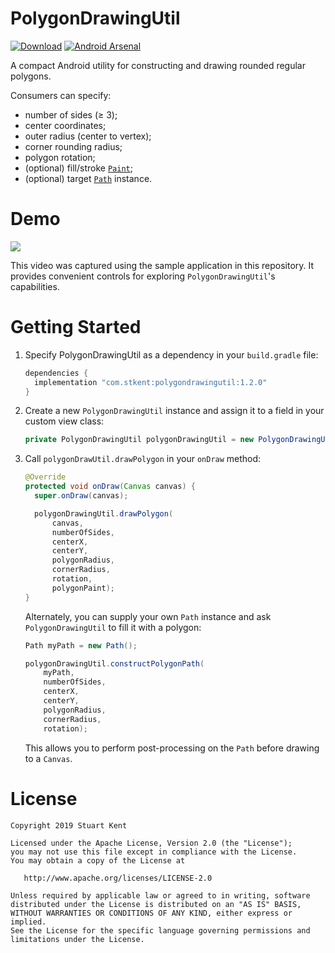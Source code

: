 # PolygonDrawingUtil

 [![Download](https://api.bintray.com/packages/stkent/android-libraries/PolygonDrawingUtil/images/download.svg)](https://bintray.com/stkent/android-libraries/PolygonDrawingUtil/_latestVersion) [![Android Arsenal](https://img.shields.io/badge/Android%20Arsenal-PolygonDrawingUtil-green.svg?style=flat)](https://android-arsenal.com/details/1/5597)

A compact Android utility for constructing and drawing rounded regular polygons.

Consumers can specify:

- number of sides (≥ 3);
- center coordinates;
- outer radius (center to vertex);
- corner rounding radius;
- polygon rotation;
- (optional) fill/stroke [`Paint`](https://developer.android.com/reference/android/graphics/Paint.html);
- (optional) target [`Path`](https://developer.android.com/reference/android/graphics/Path) instance.

# Demo

![](assets/demo.gif)

This video was captured using the sample application in this repository. It provides convenient controls for exploring `PolygonDrawingUtil`'s capabilities.

# Getting Started

1. Specify PolygonDrawingUtil as a dependency in your `build.gradle` file:

    ```groovy
    dependencies {
      implementation "com.stkent:polygondrawingutil:1.2.0"
    }
    ```

2. Create a new `PolygonDrawingUtil` instance and assign it to a field in your custom view class:

    ```java
    private PolygonDrawingUtil polygonDrawingUtil = new PolygonDrawingUtil();
    ```

3. Call `polygonDrawUtil.drawPolygon` in your `onDraw` method:

    ```java
    @Override
    protected void onDraw(Canvas canvas) {
      super.onDraw(canvas);

      polygonDrawingUtil.drawPolygon(
          canvas,
          numberOfSides,
          centerX,
          centerY,
          polygonRadius,
          cornerRadius,
          rotation,
          polygonPaint);
    }
    ```

    Alternately, you can supply your own `Path` instance and ask `PolygonDrawingUtil` to fill it with a polygon:

    ```java
    Path myPath = new Path();

    polygonDrawingUtil.constructPolygonPath(
        myPath,
        numberOfSides,
        centerX,
        centerY,
        polygonRadius,
        cornerRadius,
        rotation);
    ```

    This allows you to perform post-processing on the `Path` before drawing to a `Canvas`.

# License

	Copyright 2019 Stuart Kent

	Licensed under the Apache License, Version 2.0 (the "License");
	you may not use this file except in compliance with the License.
	You may obtain a copy of the License at

	   http://www.apache.org/licenses/LICENSE-2.0

	Unless required by applicable law or agreed to in writing, software
	distributed under the License is distributed on an "AS IS" BASIS,
	WITHOUT WARRANTIES OR CONDITIONS OF ANY KIND, either express or implied.
	See the License for the specific language governing permissions and
	limitations under the License.
